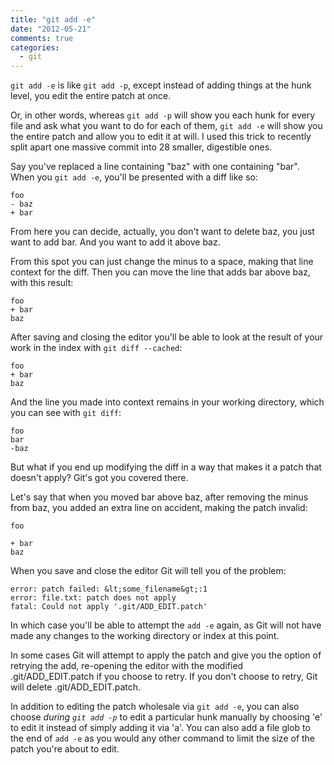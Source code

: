 ```yaml
---
title: "git add -e"
date: "2012-05-21"
comments: true
categories:
  - git
---
```

`git add -e` is like `git add -p`, except instead of adding things at the hunk level, you edit the entire patch at once.

<!--more-->

Or, in other words, whereas `git add -p` will show you each hunk for every file and ask what you want to do for each of them, `git add -e` will show you the entire patch and allow you to edit it at will. I used this trick to recently split apart one massive commit into 28 smaller, digestible ones.

Say you've replaced a line containing "baz" with one containing "bar". When you `git add -e`, you'll be presented with a diff like so:

    foo
    - baz
    + bar

From here you can decide, actually, you don't want to delete baz, you just want to add bar. And you want to add it above baz.

From this spot you can just change the minus to a space, making that line context for the diff. Then you can move the line that adds bar above baz, with this result:

    foo
    + bar
    baz

After saving and closing the editor you'll be able to look at the result of your work in the index with `git diff --cached`:

    foo
    + bar
    baz

And the line you made into context remains in your working directory, which you can see with `git diff`:

    foo
    bar
    -baz

But what if you end up modifying the diff in a way that makes it a patch that doesn't apply? Git's got you covered there.

Let's say that when you moved bar above baz, after removing the minus from baz, you added an extra line on accident, making the patch invalid:

    foo

    + bar
    baz

When you save and close the editor Git will tell you of the problem:

    error: patch failed: &lt;some_filename&gt;:1
    error: file.txt: patch does not apply
    fatal: Could not apply '.git/ADD_EDIT.patch'


In which case you'll be able to attempt the `add -e` again, as Git will not have made any changes to the working directory or index at this point.

In some cases Git will attempt to apply the patch and give you the option of retrying the add, re-opening the editor with the modified .git/ADD_EDIT.patch if you choose to retry. If you don't choose to retry, Git will delete .git/ADD_EDIT.patch.

In addition to editing the patch wholesale via `git add -e`, you can also choose <em>during `git add -p`</em> to edit a particular hunk manually by choosing 'e' to edit it instead of simply adding it via 'a'. You can also add a file glob to the end of `add -e` as you would any other command to limit the size of the patch you're about to edit.

